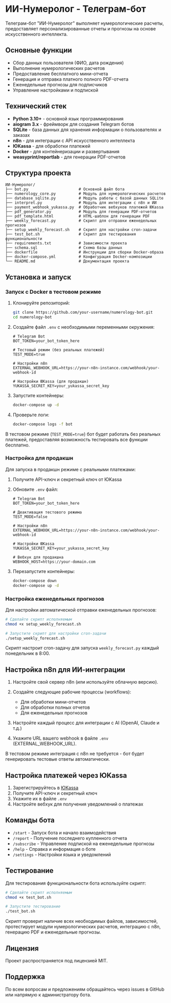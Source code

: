 # ИИ-Нумеролог - Телеграм-бот

Телеграм-бот "ИИ-Нумеролог" выполняет нумерологические расчеты, предоставляет персонализированные отчеты и прогнозы на основе искусственного интеллекта.

## Основные функции

- Сбор данных пользователя (ФИО, дата рождения)
- Выполнение нумерологических расчетов
- Предоставление бесплатного мини-отчета
- Генерация и отправка платного полного PDF-отчета
- Еженедельные прогнозы для подписчиков
- Управление настройками и подпиской

## Технический стек

- **Python 3.10+** - основной язык программирования
- **aiogram 3.x** - фреймворк для создания Telegram ботов
- **SQLite** - база данных для хранения информации о пользователях и заказах
- **n8n** - для интеграции с API искусственного интеллекта
- **ЮKassa** - для обработки платежей
- **Docker** - для контейнеризации и развертывания
- **weasyprint/reportlab** - для генерации PDF-отчетов

## Структура проекта

```
ИИ-Нумеролог/
├── bot.py                      # Основной файл бота
├── numerology_core.py          # Модуль для нумерологических расчетов
├── database_sqlite.py          # Модуль работы с базой данных SQLite
├── interpret.py                # Модуль для интеграции с n8n и ИИ
├── payment_webhook_yukassa.py  # Обработчик вебхуков платежей ЮKassa
├── pdf_generator.py            # Модуль для генерации PDF-отчетов
├── pdf_template.html           # HTML-шаблон для генерации PDF
├── weekly_forecast.py          # Скрипт для отправки еженедельных прогнозов
├── setup_weekly_forecast.sh    # Скрипт для настройки cron-задачи
├── test_bot.sh                 # Скрипт для тестирования функциональности
├── requirements.txt            # Зависимости проекта
├── schema.sql                  # Схема базы данных
├── dockerfile                  # Инструкции для сборки Docker-образа
├── docker-compose.yml          # Конфигурация Docker-композиции
└── README.md                   # Документация проекта
```

## Установка и запуск

### Запуск с Docker в тестовом режиме

1. Клонируйте репозиторий:
   ```bash
   git clone https://github.com/your-username/numerology-bot.git
   cd numerology-bot
   ```

2. Создайте файл `.env` с необходимыми переменными окружения:
   ```
   # Telegram Bot
   BOT_TOKEN=your_bot_token_here
   
   # Тестовый режим (без реальных платежей)
   TEST_MODE=true
   
   # Настройки n8n
   EXTERNAL_WEBHOOK_URL=https://your-n8n-instance.com/webhook/your-webhook-id
   
   # Настройки ЮKassa (для продакшн)
   YUKASSA_SECRET_KEY=your_yukassa_secret_key
   ```

3. Запустите контейнеры:
   ```bash
   docker-compose up -d
   ```

4. Проверьте логи:
   ```bash
   docker-compose logs -f bot
   ```

В тестовом режиме (`TEST_MODE=true`) бот будет работать без реальных платежей, предоставляя возможность тестировать все функции бесплатно.

### Настройка для продакшн

Для запуска в продакшн режиме с реальными платежами:

1. Получите API-ключ и секретный ключ от ЮKassa

2. Обновите `.env` файл:
   ```
   # Telegram Bot
   BOT_TOKEN=your_bot_token_here
   
   # Деактивация тестового режима
   TEST_MODE=false
   
   # Настройки n8n
   EXTERNAL_WEBHOOK_URL=https://your-n8n-instance.com/webhook/your-webhook-id
   
   # Настройки ЮKassa
   YUKASSA_SECRET_KEY=your_yukassa_secret_key
   
   # Вебхук для продакшна
   WEBHOOK_HOST=https://your-domain.com
   ```

3. Перезапустите контейнеры:
   ```bash
   docker-compose down
   docker-compose up -d
   ```

### Настройка еженедельных прогнозов

Для настройки автоматической отправки еженедельных прогнозов:

```bash
# Сделайте скрипт исполняемым
chmod +x setup_weekly_forecast.sh

# Запустите скрипт для настройки cron-задачи
./setup_weekly_forecast.sh
```

Скрипт настроит cron-задачу для запуска `weekly_forecast.py` каждый понедельник в 8:00.

## Настройка n8n для ИИ-интеграции

1. Настройте свой сервер n8n (или используйте облачную версию).

2. Создайте следующие рабочие процессы (workflows):
   - Для обработки мини-отчетов
   - Для обработки полных отчетов
   - Для еженедельных прогнозов

3. Настройте каждый процесс для интеграции с AI (OpenAI, Claude и т.д.)

4. Укажите URL вашего webhook в файле `.env` (EXTERNAL_WEBHOOK_URL).

В тестовом режиме интеграция с n8n не требуется - бот будет генерировать тестовые ответы автоматически.

## Настройка платежей через ЮKassa

1. Зарегистрируйтесь в [ЮKassa](https://yookassa.ru/developers)
2. Получите API-ключ и секретный ключ
3. Укажите их в файле `.env`
4. Настройте вебхук для получения уведомлений о платежах

## Команды бота

- `/start` - Запуск бота и начало взаимодействия
- `/report` - Получение последнего купленного отчета
- `/subscribe` - Управление подпиской на еженедельные прогнозы
- `/help` - Справка и информация о боте
- `/settings` - Настройки языка и уведомлений

## Тестирование

Для тестирования функциональности бота используйте скрипт:

```bash
# Сделайте скрипт исполняемым
chmod +x test_bot.sh

# Запустите тестирование
./test_bot.sh
```

Скрипт проверит наличие всех необходимых файлов, зависимостей, протестирует модули нумерологических расчетов, интеграцию с n8n, генерацию PDF и еженедельные прогнозы.

## Лицензия

Проект распространяется под лицензией MIT.

## Поддержка

По всем вопросам и предложениям обращайтесь через issues в GitHub или напрямую к администратору бота.
